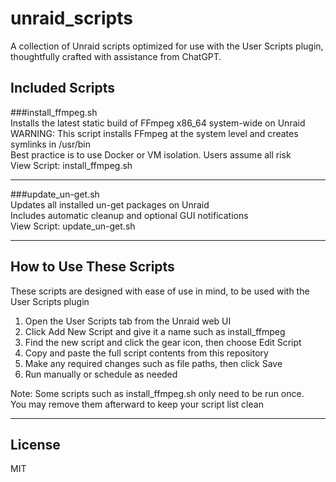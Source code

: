 # unraid_scripts

A collection of Unraid scripts optimized for use with the User Scripts plugin, thoughtfully crafted with assistance from ChatGPT.

## Included Scripts

###install_ffmpeg.sh  
Installs the latest static build of FFmpeg x86_64 system-wide on Unraid  
WARNING: This script installs FFmpeg at the system level and creates symlinks in /usr/bin  
Best practice is to use Docker or VM isolation. Users assume all risk  
View Script: install_ffmpeg.sh

---

###update_un-get.sh  
Updates all installed un-get packages on Unraid  
Includes automatic cleanup and optional GUI notifications  
View Script: update_un-get.sh

---

## How to Use These Scripts

These scripts are designed with ease of use in mind, to be used with the User Scripts plugin

1. Open the User Scripts tab from the Unraid web UI  
2. Click Add New Script and give it a name such as install_ffmpeg  
3. Find the new script and click the gear icon, then choose Edit Script  
4. Copy and paste the full script contents from this repository  
5. Make any required changes such as file paths, then click Save  
6. Run manually or schedule as needed

Note: Some scripts such as install_ffmpeg.sh only need to be run once.  
You may remove them afterward to keep your script list clean

---

## License

MIT
